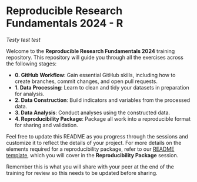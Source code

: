 # Reproducible Research Fundamentals 2024 - R

*Testy test test*

Welcome to the **Reproducible Research Fundamentals 2024** training repository. This repository will guide you through all the exercises across the following stages:

- **0. GitHub Workflow**: Gain essential GitHub skills, including how to create branches, commit changes, and open pull requests.
- **1. Data Processing**: Learn to clean and tidy your datasets in preparation for analysis.
- **2. Data Construction**: Build indicators and variables from the processed data.
- **3. Data Analysis**: Conduct analyses using the constructed data.
- **4. Reproducibility Package**: Package all work into a reproducible format for sharing and validation.

Feel free to update this README as you progress through the sessions and customize it to reflect the details of your project. For more details on the elements required for a reproducibility package, refer to our [README template](https://github.com/worldbank/wb-reproducible-research-repository/blob/main/resources/README_Template.md), which you will cover in the **Reproducibility Package** session.

Remember this is what you will share with your peer at the end of the training for review so this needs to be updated before sharing. 

